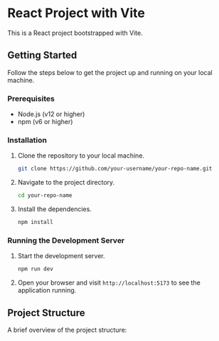# React Project with Vite

This is a React project bootstrapped with Vite. 

## Getting Started

Follow the steps below to get the project up and running on your local machine.

### Prerequisites

- Node.js (v12 or higher)
- npm (v6 or higher)

### Installation

1. Clone the repository to your local machine.

    ```bash
    git clone https://github.com/your-username/your-repo-name.git
    ```

2. Navigate to the project directory.

    ```bash
    cd your-repo-name
    ```

3. Install the dependencies.

    ```bash
    npm install
    ```

### Running the Development Server

1. Start the development server.

    ```bash
    npm run dev
    ```

2. Open your browser and visit `http://localhost:5173` to see the application running.

## Project Structure

A brief overview of the project structure:


